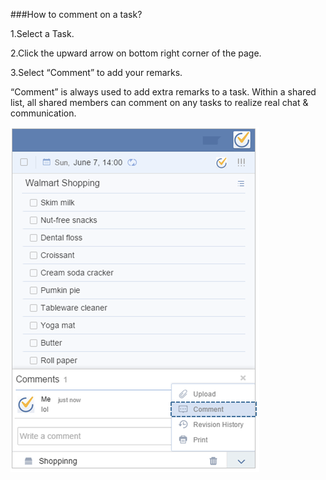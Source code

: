 ###How to comment on a task?

1.Select a Task.

2.Click the upward arrow on bottom right corner of the page.

3.Select “Comment” to add your remarks.

“Comment” is always used to add extra remarks to a task. Within a shared list, all shared members can comment on any tasks to realize real chat & communication.

![](../images/webcomment.png)
